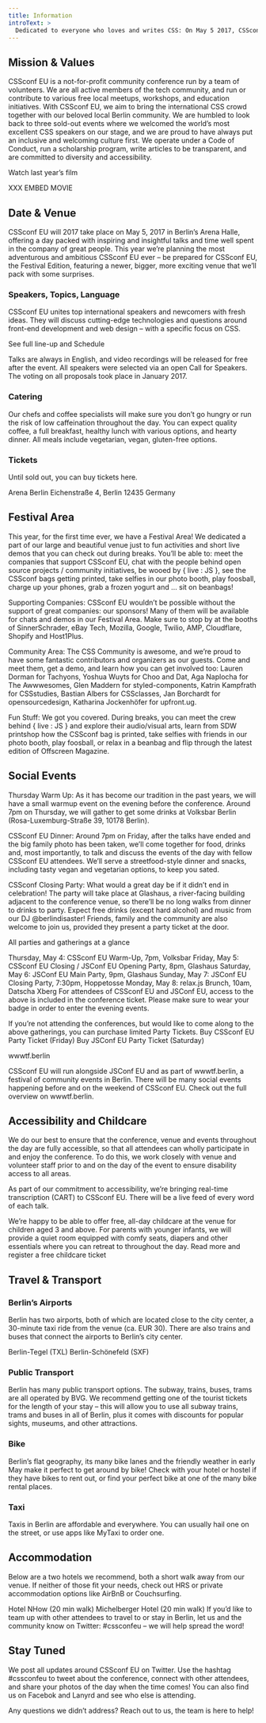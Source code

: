 ```yaml
---
title: Information
introText: >
  Dedicated to everyone who loves and writes CSS: On May 5 2017, CSSconf EU will gather the international CSS community in Berlin, Germany. This is your chance to meet top-notch engineers & web designers, world-class speakers, and CSS-loving people at this one-day, one-track conference.
---
```


## Mission & Values

CSSconf EU is a not-for-profit community conference run by a team of volunteers. We are all active members of the tech community, and run or contribute to various free local meetups, workshops, and education initiatives. With CSSconf EU, we aim to bring the international CSS crowd together with our beloved local Berlin community. We are humbled to look back to three sold-out events where we welcomed the world’s most excellent CSS speakers on our stage, and we are proud to have always put an inclusive and welcoming culture first. We operate under a Code of Conduct, run a scholarship program, write articles to be transparent, and are committed to diversity and accessibility.

Watch last year’s film

XXX EMBED MOVIE

## Date & Venue

CSSconf EU will 2017 take place on May 5, 2017 in Berlin’s Arena Halle, offering a day packed with inspiring and insightful talks and time well spent in the company of great people. This year we’re planning the most adventurous and ambitious CSSconf EU ever – be prepared for CSSconf EU, the Festival Edition, featuring a newer, bigger, more exciting venue that we’ll pack with some surprises.

### Speakers, Topics, Language

CSSconf EU unites top international speakers and newcomers with fresh ideas. They will discuss cutting-edge technologies and questions around front-end development and web design – with a specific focus on CSS.

See full line-up and Schedule

Talks are always in English, and video recordings will be released for free after the event. All speakers were selected via an open Call for Speakers. The voting on all proposals took place in January 2017.

### Catering

Our chefs and coffee specialists will make sure you don’t go hungry or run the risk of low caffeination throughout the day. You can expect quality coffee, a full breakfast, healthy lunch with various options, and hearty dinner. All meals include vegetarian, vegan, gluten-free options.

### Tickets

Until sold out, you can buy tickets here.

Arena Berlin
Eichenstraße 4, Berlin
12435 Germany

## Festival Area

This year, for the first time ever, we have a Festival Area! We dedicated a part of our large and beautiful venue just to fun activities and short live demos that you can check out during breaks. You’ll be able to: meet the companies that support CSSconf EU, chat with the people behind open source projects / community initiatives, be wooed by { live : JS }, see the CSSconf bags getting printed, take selfies in our photo booth, play foosball, charge up your phones, grab a frozen yogurt and … sit on beanbags!

Supporting Companies: CSSconf EU wouldn’t be possible without the support of great companies: our sponsors! Many of them will be available for chats and demos in our Festival Area. Make sure to stop by at the booths of SinnerSchrader, eBay Tech, Mozilla, Google, Twilio, AMP, Cloudflare, Shopify and Host1Plus.

Community Area: The CSS Community is awesome, and we’re proud to have some fantastic contributors and organizers as our guests. Come and meet them, get a demo, and learn how you can get involved too: Lauren Dorman for Tachyons, Yoshua Wuyts for Choo and Dat, Aga Naplocha for The Awwwesomes, Glen Maddern for styled-components, Katrin Kampfrath for CSSstudies, Bastian Albers for CSSclasses, Jan Borchardt for opensourcedesign, Katharina Jockenhöfer for upfront.ug.

Fun Stuff: We got you covered. During breaks, you can meet the crew behind { live : JS } and explore their audio/visual arts, learn from SDW printshop how the CSSconf bag is printed, take selfies with friends in our photo booth, play foosball, or relax in a beanbag and flip through the latest edition of Offscreen Magazine.

## Social Events

Thursday Warm Up: As it has become our tradition in the past years, we will have a small warmup event on the evening before the conference. Around 7pm on Thursday, we will gather to get some drinks at Volksbar Berlin (Rosa-Luxemburg-Straße 39, 10178 Berlin).

CSSconf EU Dinner: Around 7pm on Friday, after the talks have ended and the big family photo has been taken, we’ll come together for food, drinks and, most importantly, to talk and discuss the events of the day with fellow CSSconf EU attendees. We’ll serve a streetfood-style dinner and snacks, including tasty vegan and vegetarian options, to keep you sated.

CSSconf Closing Party: What would a great day be if it didn’t end in celebration! The party will take place at Glashaus, a river-facing building adjacent to the conference venue, so there’ll be no long walks from dinner to drinks to party. Expect free drinks (except hard alcohol) and music from our DJ @berlindisaster!
Friends, family and the community are also welcome to join us, provided they present a party ticket at the door.

All parties and gatherings at a glance

Thursday, May 4: CSSconf EU Warm-Up, 7pm, Volksbar
Friday, May 5: CSSconf EU Closing / JSConf EU Opening Party, 8pm, Glashaus
Saturday, May 6: JSConf EU Main Party, 9pm, Glashaus
Sunday, May 7: JSConf EU Closing Party, 7:30pm, Hoppetosse
Monday, May 8: relax.js Brunch, 10am, Datscha Xberg
For attendees of CSSconf EU and JSConf EU, access to the above is included in the conference ticket. Please make sure to wear your badge in order to enter the evening events.

If you’re not attending the conferences, but would like to come along to the above gatherings, you can purchase limited Party Tickets. 
Buy CSSconf EU Party Ticket (Friday)
Buy JSConf EU Party Ticket (Saturday)

wwwtf.berlin

CSSconf EU will run alongside JSConf EU and as part of wwwtf.berlin, a festival of community events in Berlin. There will be many social events happening before and on the weekend of CSSconf EU. Check out the full overview on wwwtf.berlin.

## Accessibility and Childcare

We do our best to ensure that the conference, venue and events throughout the day are fully accessible, so that all attendees can wholly participate in and enjoy the conference. To do this, we work closely with venue and volunteer staff prior to and on the day of the event to ensure disability access to all areas.

As part of our commitment to accessibility, we’re bringing real-time transcription (CART) to CSSconf EU. There will be a live feed of every word of each talk.

We’re happy to be able to offer free, all-day childcare at the venue for children aged 3 and above. For parents with younger infants, we will provide a quiet room equipped with comfy seats, diapers and other essentials where you can retreat to throughout the day. 
Read more and register a free childcare ticket

## Travel & Transport

### Berlin’s Airports

Berlin has two airports, both of which are located close to the city center, a 30-minute taxi ride from the venue (ca. EUR 30). There are also trains and buses that connect the airports to Berlin’s city center.

Berlin-Tegel (TXL)
Berlin-Schönefeld (SXF)

### Public Transport

Berlin has many public transport options. The subway, trains, buses, trams are all operated by BVG. We recommend getting one of the tourist tickets for the length of your stay – this will allow you to use all subway trains, trams and buses in all of Berlin, plus it comes with discounts for popular sights, museums, and other attractions.

### Bike

Berlin’s flat geography, its many bike lanes and the friendly weather in early May make it perfect to get around by bike! Check with your hotel or hostel if they have bikes to rent out, or find your perfect bike at one of the many bike rental places.

###  Taxi

Taxis in Berlin are affordable and everywhere. You can usually hail one on the street, or use apps like MyTaxi to order one.

## Accommodation

Below are a two hotels we recommend, both a short walk away from our venue. If neither of those fit your needs, check out HRS or private accommodation options like AirBnB or Couchsurfing.

Hotel NHow (20 min walk)
Michelberger Hotel (20 min walk)
If you’d like to team up with other attendees to travel to or stay in Berlin, let us and the community know on Twitter: #cssconfeu – we will help spread the word!

## Stay Tuned

We post all updates around CSSconf EU on Twitter. Use the hashtag #cssconfeu to tweet about the conference, connect with other attendees, and share your photos of the day when the time comes! You can also find us on Facebok and Lanyrd and see who else is attending.

Any questions we didn’t address? Reach out to us, the team is here to help!
